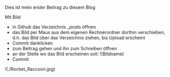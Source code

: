 Dies ist mein erster Beitrag zu diesem Blog

Mit Bild
- in Github das Verzeichnis _posts öffnen
- das Bild per Maus aus dem eigenen Rechnerordner dorthin verschieben, d.h. das Bild über das Verzeichnis ziehen, bis Upload erscheint
- Commit danklicken
- zum Beitrag gehen und ihn zum Schreiben öffnen
- an der Stelle wo das Bild erscheinen soll: !(Bildname)
- Commit

!(./Rocket_Raccoon.jpg)
